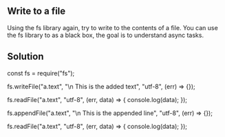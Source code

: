 ## Write to a file

Using the fs library again, try to write to the contents of a file.
You can use the fs library to as a black box, the goal is to understand async tasks.

## Solution

const fs = require("fs");

fs.writeFile("a.text", "\n This is the added text", "utf-8", (err) => {});

fs.readFile("a.text", "utf-8", (err, data) => {
console.log(data);
});

fs.appendFile("a.text", "\n This is the appended line", "utf-8", (err) => {});

fs.readFile("a.text", "utf-8", (err, data) => {
console.log(data);
});
